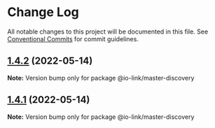 # Change Log

All notable changes to this project will be documented in this file.
See [Conventional Commits](https://conventionalcommits.org) for commit guidelines.

## [1.4.2](https://github.com/TheTechCompany/ifm-core/compare/v1.4.1...v1.4.2) (2022-05-14)

**Note:** Version bump only for package @io-link/master-discovery





## [1.4.1](https://github.com/TheTechCompany/ifm-core/compare/v1.4.1-alpha.152...v1.4.1) (2022-05-14)

**Note:** Version bump only for package @io-link/master-discovery
